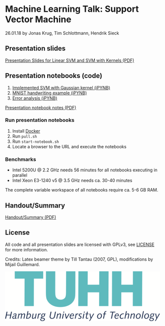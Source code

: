 # Machine Learning Talk: Support Vector Machine

26.01.18 by Jonas Krug, Tim Schlottmann, Hendrik Sieck

## Presentation slides

[Presentation Slides for Linear SVM and SVM with Kernels (PDF)](https://github.com/NIPE-SYSTEMS/support-vector-machine/blob/master/slides/svm.pdf)

## Presentation notebooks (code)

1. [Implemented SVM with Gaussian kernel (iPYNB)](https://github.com/NIPE-SYSTEMS/support-vector-machine/blob/master/Support%20Vector%20Machine.ipynb)
2. [MNIST handwriting example (iPYNB)](https://github.com/NIPE-SYSTEMS/support-vector-machine/blob/master/Handwriting.ipynb)
3. [Error analysis (iPYNB)](https://github.com/NIPE-SYSTEMS/support-vector-machine/blob/master/Error%20Analysis.ipynb)

[Presentation notebook notes (PDF)](https://github.com/NIPE-SYSTEMS/support-vector-machine/blob/master/presentation-notes.pdf)

### Run presentation notebooks

1. Install [Docker](https://www.docker.com)
2. Run `pull.sh`
3. Run `start-notebook.sh`
4. Locate a browser to the URL and execute the notebooks

### Benchmarks

* Intel 5200U @ 2.2 GHz needs 56 minutes for all notebooks executing in parallel
* Intel Xeon E3-1240 v5 @ 3.5 GHz needs ca. 30-40 minutes

The complete variable workspace of all notebooks require ca. 5-6 GB RAM.

## Handout/Summary

[Handout/Summary (PDF)](https://github.com/NIPE-SYSTEMS/support-vector-machine/blob/master/submission/submission.pdf)

## License

All code and all presentation slides are licensed with GPLv3, see [LICENSE](https://github.com/NIPE-SYSTEMS/support-vector-machine/blob/master/LICENSE) for more information.

Credits: Latex beamer theme by Till Tantau (2007, GPL), modifications by Mijail Guillemard.

![](https://github.com/NIPE-SYSTEMS/support-vector-machine/blob/master/slides/tuhhLogo.png)
